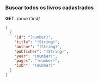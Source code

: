 
### Buscar todos os livros cadastrados

**GET**: /book/find/

```json
[
  {
    "id": "(number)",
    "title": "(String)",
    "author": "(String)",
    "publisher": "(String)",
    "year": "(number)",
    "pages": "(number)",
    "isbn": "(number)"
  }
]
```


